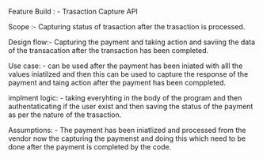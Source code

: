 Feature Build : - Trasaction Capture API

Scope :- Capturing status of trasaction after the trasaction is processed.

Design flow:- Capturing the payment and taking action and saviing the data of the transacation after the transaction has been completed.

Use case: - can be used after the payment has been iniated with alll the values iniatilzed and then this can be used to capture the response of the payment and taing action after the payment has been comppleted.

implment logic: - taking everyhting in the body of the program and then authentaticating if the user exist and then saving the status of the payment as per the nature of the trasaction.

Assumptions: - The payment has been iniatlized and processed from the vendor now the capturing the paymenst and doing this which need to be done after the payment is completed by the code.